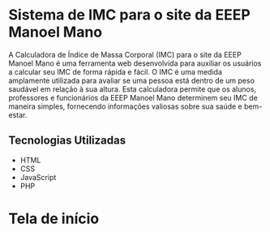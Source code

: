 # Sistema de IMC para o site da EEEP Manoel Mano
A Calculadora de Índice de Massa Corporal (IMC) para o site da EEEP Manoel Mano é uma ferramenta web desenvolvida para auxiliar os usuários a calcular seu IMC de forma rápida e fácil. O IMC é uma medida amplamente utilizada para avaliar se uma pessoa está dentro de um peso saudável em relação à sua altura. Esta calculadora permite que os alunos, professores e funcionários da EEEP Manoel Mano determinem seu IMC de maneira simples, fornecendo informações valiosas sobre sua saúde e bem-estar.
## Tecnologias Utilizadas
- HTML
- CSS
- JavaScript
- PHP
# Tela de início


